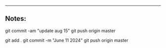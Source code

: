 ----

## Notes:

git commit -am "update aug 15"
git push origin master

git add .
git commit -m "June 11 2024"
git push origin master

